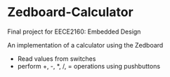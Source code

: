 Zedboard-Calculator
=====================

Final project for EECE2160: Embedded Design

An implementation of a calculator using the Zedboard
- Read values from switches
- perform +, -, \*, /, = operations using pushbuttons
